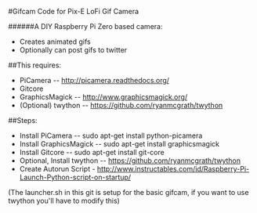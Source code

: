 #Gifcam Code for Pix-E LoFi Gif Camera

######A DIY Raspberry Pi Zero based camera:
- Creates animated gifs
- Optionally can post gifs to twitter

##This requires:
  - PiCamera -- http://picamera.readthedocs.org/ 
  - Gitcore
  - GraphicsMagick -- http://www.graphicsmagick.org/
  - (Optional) twython -- https://github.com/ryanmcgrath/twython

##Steps:
  - Install PiCamera -- sudo apt-get install python-picamera
  - Install GraphicsMagick -- sudo apt-get install graphicsmagick
  - Install Gitcore -- sudo apt-get install git-core
  - Optional, Install twython -- https://github.com/ryanmcgrath/twython
  - Create Autorun Script - http://www.instructables.com/id/Raspberry-Pi-Launch-Python-script-on-startup/
  
  (The launcher.sh in this git is setup for the basic gifcam, if you want to use twython you'll have to modify this)
  

